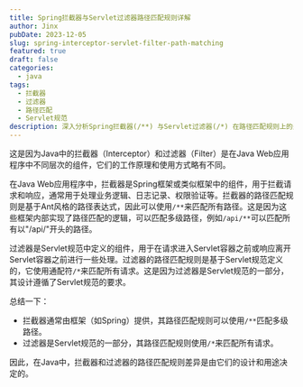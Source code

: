 ```yaml
---
title: Spring拦截器与Servlet过滤器路径匹配规则详解
author: Jinx
pubDate: 2023-12-05
slug: spring-interceptor-servlet-filter-path-matching
featured: true
draft: false
categories:
  - java
tags:
  - 拦截器
  - 过滤器
  - 路径匹配
  - Servlet规范
description: 深入分析Spring拦截器(/**) 与Servlet过滤器(/*) 在路径匹配规则上的差异，包括Ant风格路径表达式与Servlet规范的区别，以及在Web应用中的最佳实践
---
```


<!-- more -->

这是因为Java中的拦截器（Interceptor）和过滤器（Filter）是在Java Web应用程序中不同层次的组件，它们的工作原理和使用方式略有不同。

在Java Web应用程序中，拦截器是Spring框架或类似框架中的组件，用于拦截请求和响应，通常用于处理业务逻辑、日志记录、权限验证等。拦截器的路径匹配规则是基于Ant风格的路径表达式，因此可以使用`/**`来匹配所有路径。这是因为这些框架内部实现了路径匹配的逻辑，可以匹配多级路径，例如`/api/**`可以匹配所有以"/api/"开头的路径。

过滤器是Servlet规范中定义的组件，用于在请求进入Servlet容器之前或响应离开Servlet容器之前进行一些处理。过滤器的路径匹配规则是基于Servlet规范定义的，它使用通配符`/*`来匹配所有请求。这是因为过滤器是Servlet规范的一部分，其设计遵循了Servlet规范的要求。

总结一下：

- 拦截器通常由框架（如Spring）提供，其路径匹配规则可以使用`/**`匹配多级路径。
- 过滤器是Servlet规范的一部分，其路径匹配规则使用`/*`来匹配所有请求。

因此，在Java中，拦截器和过滤器的路径匹配规则差异是由它们的设计和用途决定的。
